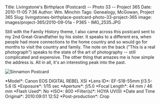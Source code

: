Title: Livingstone's Birthplace (Postcard) -- Photo 33 -- Project 365
Date: 2010-11-05 7:36
Author: Wm. Minchin
Tags: Genealogy, McGowan, Project 365
Slug: livingstones-birthplace-postcard-photo-33-project-365
image: images/project-365/2010-09-01a - P365 - IMG_2535.JPG

Still with the Family History theme, I also came across this postcard
sent to my 2nd Great-Grandfather by his sister. It speaks to a different
era, when people had more connections to the home country and so would
go for months to visit the country and family. The note on the back
("This is a real photograph") speaks to the state of the art of
photography -- still complicated and expensive. The other thing that
amazes me is how simple the address is. All in all, it's an interesting
peak into the past.

![Sinnamon Postcard]({filename}images/project-365/2010-09-01b%20-%20P365%20-%20IMG_2536.JPG)

<div markdown=1 class="photo-infobox">
*Model*: Canon EOS DIGITAL REBEL XSI  
*Lens ID*: EF-S18-55mm ƒ/3.5-5.6 IS  
*Exposure*: 1/15 sec  
*Aperture*: ƒ/5.0  
*Focal Length*: 44 mm / 46 mm  
*Flash Used*: No  
*ISO*: 800  
*Filter(s)*: HOYA UV(0)  
*Date and Time Original*: 2010:09:01 12:52  
*Post-production*: Crop
</div>
